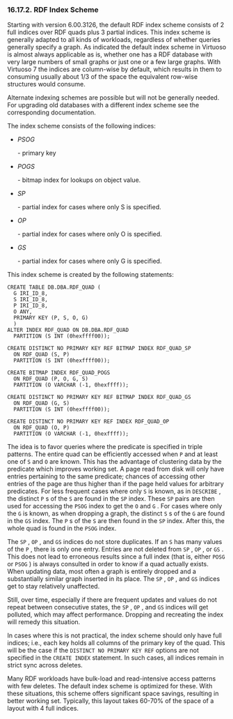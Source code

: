 <div>

<div>

<div>

<div>

### 16.17.2. RDF Index Scheme

</div>

</div>

</div>

Starting with version 6.00.3126, the default RDF index scheme consists
of 2 full indices over RDF quads plus 3 partial indices. This index
scheme is generally adapted to all kinds of workloads, regardless of
whether queries generally specify a graph. As indicated the default
index scheme in Virtuoso is almost always applicable as is, whether one
has a RDF database with very large numbers of small graphs or just one
or a few large graphs. With Virtuoso 7 the indices are column-wise by
default, which results in them to consuming usually about 1/3 of the
space the equivalent row-wise structures would consume.

Alternate indexing schemes are possible but will not be generally
needed. For upgrading old databases with a different index scheme see
the corresponding documentation.

The index scheme consists of the following indices:

<div>

- <span class="emphasis">*PSOG*</span>

  \- primary key

- <span class="emphasis">*POGS*</span>

  \- bitmap index for lookups on object value.

- <span class="emphasis">*SP*</span>

  \- partial index for cases where only S is specified.

- <span class="emphasis">*OP*</span>

  \- partial index for cases where only O is specified.

- <span class="emphasis">*GS*</span>

  \- partial index for cases where only G is specified.

</div>

This index scheme is created by the following statements:

``` programlisting
CREATE TABLE DB.DBA.RDF_QUAD (
  G IRI_ID_8,
  S IRI_ID_8,
  P IRI_ID_8,
  O ANY,
  PRIMARY KEY (P, S, O, G)
  )
ALTER INDEX RDF_QUAD ON DB.DBA.RDF_QUAD
  PARTITION (S INT (0hexffff00));

CREATE DISTINCT NO PRIMARY KEY REF BITMAP INDEX RDF_QUAD_SP
  ON RDF_QUAD (S, P)
  PARTITION (S INT (0hexffff00));

CREATE BITMAP INDEX RDF_QUAD_POGS
  ON RDF_QUAD (P, O, G, S)
  PARTITION (O VARCHAR (-1, 0hexffff));

CREATE DISTINCT NO PRIMARY KEY REF BITMAP INDEX RDF_QUAD_GS
  ON RDF_QUAD (G, S)
  PARTITION (S INT (0hexffff00));

CREATE DISTINCT NO PRIMARY KEY REF INDEX RDF_QUAD_OP
  ON RDF_QUAD (O, P)
  PARTITION (O VARCHAR (-1, 0hexffff));
```

The idea is to favor queries where the predicate is specified in triple
patterns. The entire quad can be efficiently accessed when `P` and at
least one of `S` and `O` are known. This has the advantage of clustering
data by the predicate which improves working set. A page read from disk
will only have entries pertaining to the same predicate; chances of
accessing other entries of the page are thus higher than if the page
held values for arbitrary predicates. For less frequent cases where only
`S` is known, as in `DESCRIBE` , the distinct `P` s of the `S` are found
in the `SP` index. These `SP` pairs are then used for accessing the
`PSOG` index to get the `O` and `G` . For cases where only the `G` is
known, as when dropping a graph, the distinct `S` s of the `G` are found
in the `GS` index. The `P` s of the `S` are then found in the `SP`
index. After this, the whole quad is found in the `PSOG` index.

The `SP` , `OP` , and `GS` indices do not store duplicates. If an `S`
has many values of the `P` , there is only one entry. Entries are not
deleted from `SP` , `OP` , or `GS` . This does not lead to erroneous
results since a full index (that is, either `POSG` or `PSOG` ) is always
consulted in order to know if a quad actually exists. When updating
data, most often a graph is entirely dropped and a substantially similar
graph inserted in its place. The `SP` , `OP` , and `GS` indices get to
stay relatively unaffected.

Still, over time, especially if there are frequent updates and values do
not repeat between consecutive states, the `SP` , `OP` , and `GS`
indices will get polluted, which may affect performance. Dropping and
recreating the index will remedy this situation.

In cases where this is not practical, the index scheme should only have
full indices; i.e., each key holds all columns of the primary key of the
quad. This will be the case if the `DISTINCT NO PRIMARY KEY REF` options
are not specified in the `CREATE INDEX` statement. In such cases, all
indices remain in strict sync across deletes.

Many RDF workloads have bulk-load and read-intensive access patterns
with few deletes. The default index scheme is optimized for these. With
these situations, this scheme offers significant space savings,
resulting in better working set. Typically, this layout takes 60-70% of
the space of a layout with 4 full indices.

</div>
